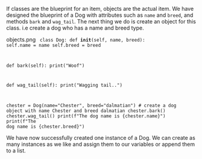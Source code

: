 If classes are the blueprint for an item, objects are the actual item. We have designed the blueprint of a Dog with attributes such as `name` and `breed`, and methods `bark` and `wag_tail`. The next thing we do is create an object for this class. i.e create a dog who has a name and breed type.

<image>objects.png</image><codeblock language="python" type="lesson">
<code>
class Dog:
  def __init__(self, name, breed):
    self.name = name
    self.breed = breed

  def bark(self):
    print("Woof")

  def wag_tail(self):
    print("Wagging tail..")

chester = Dog(name="Chester", breed="dalmatian") # create a dog object with name Chester and breed dalmatian
chester.bark()
chester.wag_tail()
print(f"The dog name is {chester.name}")
print(f"The dog name is {chester.breed}")
</code>
</codeblock>

We have now successfully created one instance of a Dog. We can create as many instances as we like and assign them to our variables or append them to a list.

